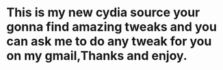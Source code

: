 # This is my new cydia source your gonna find amazing tweaks and you can ask me to do any tweak for you on my gmail,Thanks and enjoy.